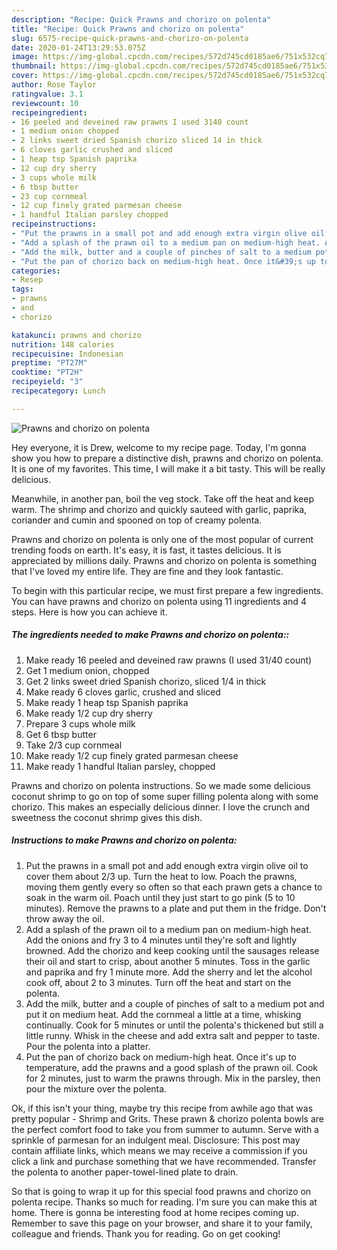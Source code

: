 ```yaml
---
description: "Recipe: Quick Prawns and chorizo on polenta"
title: "Recipe: Quick Prawns and chorizo on polenta"
slug: 6575-recipe-quick-prawns-and-chorizo-on-polenta
date: 2020-01-24T13:29:53.075Z
image: https://img-global.cpcdn.com/recipes/572d745cd0185ae6/751x532cq70/prawns-and-chorizo-on-polenta-recipe-main-photo.jpg
thumbnail: https://img-global.cpcdn.com/recipes/572d745cd0185ae6/751x532cq70/prawns-and-chorizo-on-polenta-recipe-main-photo.jpg
cover: https://img-global.cpcdn.com/recipes/572d745cd0185ae6/751x532cq70/prawns-and-chorizo-on-polenta-recipe-main-photo.jpg
author: Rose Taylor
ratingvalue: 3.1
reviewcount: 10
recipeingredient:
- 16 peeled and deveined raw prawns I used 3140 count
- 1 medium onion chopped
- 2 links sweet dried Spanish chorizo sliced 14 in thick
- 6 cloves garlic crushed and sliced
- 1 heap tsp Spanish paprika
- 12 cup dry sherry
- 3 cups whole milk
- 6 tbsp butter
- 23 cup cornmeal
- 12 cup finely grated parmesan cheese
- 1 handful Italian parsley chopped
recipeinstructions:
- "Put the prawns in a small pot and add enough extra virgin olive oil to cover them about 2/3 up. Turn the heat to low. Poach the prawns, moving them gently every so often so that each prawn gets a chance to soak in the warm oil. Poach until they just start to go pink (5 to 10 minutes). Remove the prawns to a plate and put them in the fridge. Don&#39;t throw away the oil."
- "Add a splash of the prawn oil to a medium pan on medium-high heat. Add the onions and fry 3 to 4 minutes until they&#39;re soft and lightly browned. Add the chorizo and keep cooking until the sausages release their oil and start to crisp, about another 5 minutes. Toss in the garlic and paprika and fry 1 minute more. Add the sherry and let the alcohol cook off, about 2 to 3 minutes. Turn off the heat and start on the polenta."
- "Add the milk, butter and a couple of pinches of salt to a medium pot and put it on medium heat. Add the cornmeal a little at a time, whisking continually. Cook for 5 minutes or until the polenta&#39;s thickened but still a little runny. Whisk in the cheese and add extra salt and pepper to taste. Pour the polenta into a platter."
- "Put the pan of chorizo back on medium-high heat. Once it&#39;s up to temperature, add the prawns and a good splash of the prawn oil. Cook for 2 minutes, just to warm the prawns through. Mix in the parsley, then pour the mixture over the polenta."
categories:
- Resep
tags:
- prawns
- and
- chorizo

katakunci: prawns and chorizo
nutrition: 148 calories
recipecuisine: Indonesian
preptime: "PT27M"
cooktime: "PT2H"
recipeyield: "3"
recipecategory: Lunch

---
```



![Prawns and chorizo on polenta](https://img-global.cpcdn.com/recipes/572d745cd0185ae6/751x532cq70/prawns-and-chorizo-on-polenta-recipe-main-photo.jpg)

Hey everyone, it is Drew, welcome to my recipe page. Today, I'm gonna show you how to prepare a distinctive dish, prawns and chorizo on polenta. It is one of my favorites. This time, I will make it a bit tasty. This will be really delicious.

Meanwhile, in another pan, boil the veg stock. Take off the heat and keep warm. The shrimp and chorizo and quickly sauteed with garlic, paprika, coriander and cumin and spooned on top of creamy polenta.

Prawns and chorizo on polenta is only one of the most popular of current trending foods on earth. It's easy, it is fast, it tastes delicious. It is appreciated by millions daily. Prawns and chorizo on polenta is something that I've loved my entire life. They are fine and they look fantastic.


To begin with this particular recipe, we must first prepare a few ingredients. You can have prawns and chorizo on polenta using 11 ingredients and 4 steps. Here is how you can achieve it.

##### The ingredients needed to make Prawns and chorizo on polenta::

1. Make ready 16 peeled and deveined raw prawns (I used 31/40 count)
1. Get 1 medium onion, chopped
1. Get 2 links sweet dried Spanish chorizo, sliced 1/4 in thick
1. Make ready 6 cloves garlic, crushed and sliced
1. Make ready 1 heap tsp Spanish paprika
1. Make ready 1/2 cup dry sherry
1. Prepare 3 cups whole milk
1. Get 6 tbsp butter
1. Take 2/3 cup cornmeal
1. Make ready 1/2 cup finely grated parmesan cheese
1. Make ready 1 handful Italian parsley, chopped


Prawns and chorizo on polenta instructions. So we made some delicious coconut shrimp to go on top of some super filling polenta along with some chorizo. This makes an especially delicious dinner. I love the crunch and sweetness the coconut shrimp gives this dish. 

##### Instructions to make Prawns and chorizo on polenta:

1. Put the prawns in a small pot and add enough extra virgin olive oil to cover them about 2/3 up. Turn the heat to low. Poach the prawns, moving them gently every so often so that each prawn gets a chance to soak in the warm oil. Poach until they just start to go pink (5 to 10 minutes). Remove the prawns to a plate and put them in the fridge. Don&#39;t throw away the oil.
1. Add a splash of the prawn oil to a medium pan on medium-high heat. Add the onions and fry 3 to 4 minutes until they&#39;re soft and lightly browned. Add the chorizo and keep cooking until the sausages release their oil and start to crisp, about another 5 minutes. Toss in the garlic and paprika and fry 1 minute more. Add the sherry and let the alcohol cook off, about 2 to 3 minutes. Turn off the heat and start on the polenta.
1. Add the milk, butter and a couple of pinches of salt to a medium pot and put it on medium heat. Add the cornmeal a little at a time, whisking continually. Cook for 5 minutes or until the polenta&#39;s thickened but still a little runny. Whisk in the cheese and add extra salt and pepper to taste. Pour the polenta into a platter.
1. Put the pan of chorizo back on medium-high heat. Once it&#39;s up to temperature, add the prawns and a good splash of the prawn oil. Cook for 2 minutes, just to warm the prawns through. Mix in the parsley, then pour the mixture over the polenta.


Ok, if this isn&#39;t your thing, maybe try this recipe from awhile ago that was pretty popular - Shrimp and Grits. These prawn &amp; chorizo polenta bowls are the perfect comfort food to take you from summer to autumn. Serve with a sprinkle of parmesan for an indulgent meal. Disclosure: This post may contain affiliate links, which means we may receive a commission if you click a link and purchase something that we have recommended. Transfer the polenta to another paper-towel-lined plate to drain. 

So that is going to wrap it up for this special food prawns and chorizo on polenta recipe. Thanks so much for reading. I'm sure you can make this at home. There is gonna be interesting food at home recipes coming up. Remember to save this page on your browser, and share it to your family, colleague and friends. Thank you for reading. Go on get cooking!
